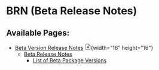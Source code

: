 # BRN (Beta Release Notes)

## Available Pages:

-   [Beta Version Release Notes](Beta_Version_Release_Notes) ![](images/icons/contenttypes/home_page_16.png){width="16" height="16"}
    -   [Beta Release Notes](Beta_Release_Notes)
        -   [List of Beta Package Versions](List_of_Beta_Package_Versions)


